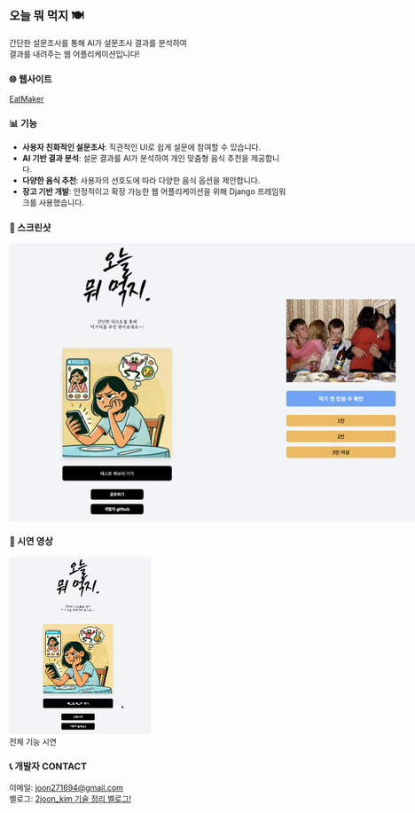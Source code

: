 ## 오늘 뭐 먹지 🍽️

간단한 설문조사를 통해 AI가 설문조사 결과를 분석하여  
결과를 내려주는 웹 어플리케이션입니다!

### 🌐 웹사이트
[EatMaker](https://eatmaker-b680dc4fddc6.herokuapp.com/)

### 📊 기능
- **사용자 친화적인 설문조사**: 직관적인 UI로 쉽게 설문에 참여할 수 있습니다.
- **AI 기반 결과 분석**: 설문 결과를 AI가 분석하여 개인 맞춤형 음식 추천을 제공합니다.
- **다양한 음식 추천**: 사용자의 선호도에 따라 다양한 음식 옵션을 제안합니다.
- **장고 기반 개발**: 안정적이고 확장 가능한 웹 어플리케이션을 위해 Django 프레임워크를 사용했습니다.

### 📸 스크린샷
<div style="display: flex; justify-content: space-around;">
    <img src="https://github.com/2joonkim/Personal_Project/blob/main/%EC%98%A4%EB%8A%98%EB%AD%90%EB%A8%B9%EC%A7%80_AI%20%EA%B8%B0%EB%B0%98%20%EC%9B%B9%20%EC%96%B4%ED%94%8C%EB%A6%AC%EC%BC%80%EC%9D%B4%EC%85%98/screenshot/%EC%9D%B4%EB%AF%B8%EC%A7%801.png" alt="스크린샷 1" width="400"/>  
    <img src="https://github.com/2joonkim/Personal_Project/blob/main/%EC%98%A4%EB%8A%98%EB%AD%90%EB%A8%B9%EC%A7%80_AI%20%EA%B8%B0%EB%B0%98%20%EC%9B%B9%20%EC%96%B4%ED%94%8C%EB%A6%AC%EC%BC%80%EC%9D%B4%EC%85%98/screenshot/%EC%9D%B4%EB%AF%B8%EC%A7%802.png" alt="스크린샷 2" width="400"/>  
    <img src="https://github.com/2joonkim/Personal_Project/blob/main/%EC%98%A4%EB%8A%98%EB%AD%90%EB%A8%B9%EC%A7%80_AI%20%EA%B8%B0%EB%B0%98%20%EC%9B%B9%20%EC%96%B4%ED%94%8C%EB%A6%AC%EC%BC%80%EC%9D%B4%EC%85%98/screenshot/%EC%9D%B4%EB%AF%B8%EC%A7%803.png" alt="스크린샷 3" width="400"/>  
    <img src="https://github.com/2joonkim/Personal_Project/blob/main/%EC%98%A4%EB%8A%98%EB%AD%90%EB%A8%B9%EC%A7%80_AI%20%EA%B8%B0%EB%B0%98%20%EC%9B%B9%20%EC%96%B4%ED%94%8C%EB%A6%AC%EC%BC%80%EC%9D%B4%EC%85%98/screenshot/%EC%9D%B4%EB%AF%B8%EC%A7%804.png" alt="스크린샷 4" width="400"/>  
    <img src="https://github.com/2joonkim/Personal_Project/blob/main/%EC%98%A4%EB%8A%98%EB%AD%90%EB%A8%B9%EC%A7%80_AI%20%EA%B8%B0%EB%B0%98%20%EC%9B%B9%20%EC%96%B4%ED%94%8C%EB%A6%AC%EC%BC%80%EC%9D%B4%EC%85%98/screenshot/%EC%9D%B4%EB%AF%B8%EC%A7%805.png" alt="스크린샷 5" width="400"/>  
    <img src="https://github.com/2joonkim/Personal_Project/blob/main/%EC%98%A4%EB%8A%98%EB%AD%90%EB%A8%B9%EC%A7%80_AI%20%EA%B8%B0%EB%B0%98%20%EC%9B%B9%20%EC%96%B4%ED%94%8C%EB%A6%AC%EC%BC%80%EC%9D%B4%EC%85%98/screenshot/%EC%9D%B4%EB%AF%B8%EC%A7%806.png" alt="스크린샷 6" width="400"/>  
</div>

### 🎥 시연 영상
![시연 gif](https://github.com/2joonkim/Personal_Project/blob/main/%EC%98%A4%EB%8A%98%EB%AD%90%EB%A8%B9%EC%A7%80_AI%20%EA%B8%B0%EB%B0%98%20%EC%9B%B9%20%EC%96%B4%ED%94%8C%EB%A6%AC%EC%BC%80%EC%9D%B4%EC%85%98/screenshot/%EC%98%81%EC%83%81.gif)  
전체 기능 시연  

### 📞 개발자 CONTACT
이메일: joon271694@gmail.com<br>
벨로그: [2joon_kim 기술 정리 벨로그!](https://velog.io/@2joon_kim/posts)

